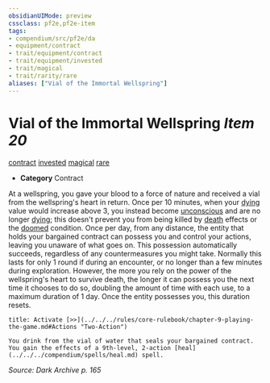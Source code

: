 ```yaml
---
obsidianUIMode: preview
cssclass: pf2e,pf2e-item
tags:
- compendium/src/pf2e/da
- equipment/contract
- trait/equipment/contract
- trait/equipment/invested
- trait/magical
- trait/rarity/rare
aliases: ["Vial of the Immortal Wellspring"]
---
```

# Vial of the Immortal Wellspring *Item 20*  
[contract](contract-lol.md)  [invested](invested.md)  [magical](magical.md)  [rare](rare.md)  

- **Category** Contract

At a wellspring, you gave your blood to a force of nature and received a vial from the wellspring's heart in return. Once per 10 minutes, when your [dying](conditions.md#Dying) value would increase above 3, you instead become [unconscious](conditions.md#Unconscious) and are no longer [dying](conditions.md#Dying); this doesn't prevent you from being killed by [death](death.md) effects or the [doomed](conditions.md#Doomed) condition. Once per day, from any distance, the entity that holds your bargained contract can possess you and control your actions, leaving you unaware of what goes on. This possession automatically succeeds, regardless of any countermeasures you might take. Normally this lasts for only 1 round if during an encounter, or no longer than a few minutes during exploration. However, the more you rely on the power of the wellspring's heart to survive death, the longer it can possess you the next time it chooses to do so, doubling the amount of time with each use, to a maximum duration of 1 day. Once the entity possesses you, this duration resets.

```ad-embed-ability
title: Activate [>>](../../../rules/core-rulebook/chapter-9-playing-the-game.md#Actions "Two-Action")

You drink from the vial of water that seals your bargained contract. You gain the effects of a 9th-level, 2-action [heal](../../../compendium/spells/heal.md) spell.
```

*Source: Dark Archive p. 165*
